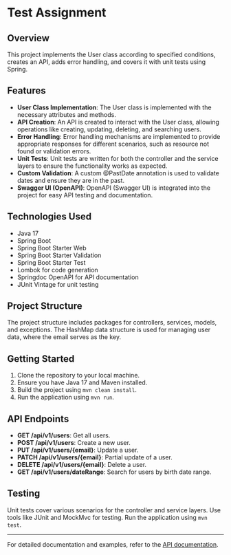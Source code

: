 # Test Assignment

## Overview
This project implements the User class according to specified conditions, creates an API, adds error handling, and covers it with unit tests using Spring.

## Features
- **User Class Implementation**: The User class is implemented with the necessary attributes and methods.
- **API Creation**: An API is created to interact with the User class, allowing operations like creating, updating, deleting, and searching users.
- **Error Handling**: Error handling mechanisms are implemented to provide appropriate responses for different scenarios, such as resource not found or validation errors.
- **Unit Tests**: Unit tests are written for both the controller and the service layers to ensure the functionality works as expected.
- **Custom Validation**: A custom @PastDate annotation is used to validate dates and ensure they are in the past.
- **Swagger UI (OpenAPI)**: OpenAPI (Swagger UI) is integrated into the project for easy API testing and documentation.

## Technologies Used
- Java 17
- Spring Boot
- Spring Boot Starter Web
- Spring Boot Starter Validation
- Spring Boot Starter Test
- Lombok for code generation
- Springdoc OpenAPI for API documentation
- JUnit Vintage for unit testing

## Project Structure
The project structure includes packages for controllers, services, models, and exceptions. The HashMap data structure is used for managing user data, where the email serves as the key.

## Getting Started
1. Clone the repository to your local machine.
2. Ensure you have Java 17 and Maven installed.
3. Build the project using `mvn clean install`.
4. Run the application using `mvn run`.

## API Endpoints
- **GET /api/v1/users**: Get all users.
- **POST /api/v1/users**: Create a new user.
- **PUT /api/v1/users/{email}**: Update a user.
- **PATCH /api/v1/users/{email}**: Partial update of a user.
- **DELETE /api/v1/users/{email}**: Delete a user.
- **GET /api/v1/users/dateRange**: Search for users by birth date range.

## Testing
Unit tests cover various scenarios for the controller and service layers. Use tools like JUnit and MockMvc for testing.
Run the application using `mvn test`.

---

For detailed documentation and examples, refer to the [API documentation](http://localhost:8080/swagger-ui/index.html).
